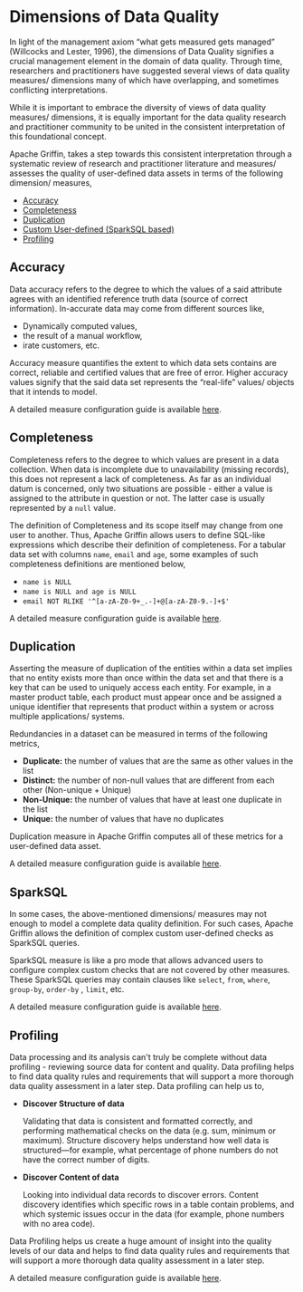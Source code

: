 <!--
Licensed to the Apache Software Foundation (ASF) under one
or more contributor license agreements. See the NOTICE file
distributed with this work for additional information
regarding copyright ownership. The ASF licenses this file
to you under the Apache License, Version 2.0 (the
"License"); you may not use this file except in compliance
with the License. You may obtain a copy of the License at

 http://www.apache.org/licenses/LICENSE-2.0

Unless required by applicable law or agreed to in writing,
software distributed under the License is distributed on an
"AS IS" BASIS, WITHOUT WARRANTIES OR CONDITIONS OF ANY
KIND, either express or implied. See the License for the
specific language governing permissions and limitations
under the License.
-->


Dimensions of Data Quality
==========================

In light of the management axiom “what gets measured gets managed” (Willcocks and Lester, 1996), the dimensions of Data
Quality signifies a crucial management element in the domain of data quality. Through time, researchers and
practitioners have suggested several views of data quality measures/ dimensions many of which have overlapping, and
sometimes conflicting interpretations.

While it is important to embrace the diversity of views of data quality measures/ dimensions, it is equally important
for the data quality research and practitioner community to be united in the consistent interpretation of this
foundational concept.

Apache Griffin, takes a step towards this consistent interpretation through a systematic review of research and
practitioner literature and measures/ assesses the quality of user-defined data assets in terms of the following
dimension/ measures,

- [Accuracy](#accuracy)
- [Completeness](#completeness)
- [Duplication](#duplication)
- [Custom User-defined (SparkSQL based)](#sparksql)
- [Profiling](#profiling)

## Accuracy

Data accuracy refers to the degree to which the values of a said attribute agrees with an identified reference truth
data (source of correct information). In-accurate data may come from different sources like,

- Dynamically computed values,
- the result of a manual workflow,
- irate customers, etc.

Accuracy measure quantifies the extent to which data sets contains are correct, reliable and certified values that are
free of error. Higher accuracy values signify that the said data set represents the “real-life” values/ objects that it
intends to model.

A detailed measure configuration guide is available [here](measure-configuration-guide/accuracy.md).

## Completeness

Completeness refers to the degree to which values are present in a data collection. When data is incomplete due to
unavailability (missing records), this does not represent a lack of completeness. As far as an individual datum is
concerned, only two situations are possible - either a value is assigned to the attribute in question or not. The latter
case is usually represented by a `null` value.

The definition of Completeness and its scope itself may change from one user to another. Thus, Apache Griffin allows
users to define SQL-like expressions which describe their definition of completeness. For a tabular data set with
columns `name`, `email` and `age`, some examples of such completeness definitions are mentioned below,

- `name is NULL`
- `name is NULL and age is NULL`
- `email NOT RLIKE '^[a-zA-Z0-9+_.-]+@[a-zA-Z0-9.-]+$'`

A detailed measure configuration guide is available [here](measure-configuration-guide/completeness.md).

## Duplication

Asserting the measure of duplication of the entities within a data set implies that no entity exists more than once
within the data set and that there is a key that can be used to uniquely access each entity. For example, in a master
product table, each product must appear once and be assigned a unique identifier that represents that product within a
system or across multiple applications/ systems.

Redundancies in a dataset can be measured in terms of the following metrics,

- **Duplicate:** the number of values that are the same as other values in the list
- **Distinct:** the number of non-null values that are different from each other (Non-unique + Unique)
- **Non-Unique:** the number of values that have at least one duplicate in the list
- **Unique:** the number of values that have no duplicates

Duplication measure in Apache Griffin computes all of these metrics for a user-defined data asset.

A detailed measure configuration guide is available [here](measure-configuration-guide/duplication.md).

## SparkSQL

In some cases, the above-mentioned dimensions/ measures may not enough to model a complete data quality definition. For
such cases, Apache Griffin allows the definition of complex custom user-defined checks as SparkSQL queries.

SparkSQL measure is like a pro mode that allows advanced users to configure complex custom checks that are not covered
by other measures. These SparkSQL queries may contain clauses like `select`, `from`, `where`, `group-by`, `order-by`
, `limit`, etc.

A detailed measure configuration guide is available [here](measure-configuration-guide/sparksql.md).

## Profiling

Data processing and its analysis can't truly be complete without data profiling - reviewing source data for content and
quality. Data profiling helps to find data quality rules and requirements that will support a more thorough data quality
assessment in a later step. Data profiling can help us to,

- **Discover Structure of data**

  Validating that data is consistent and formatted correctly, and performing mathematical checks on the data (e.g. sum,
  minimum or maximum). Structure discovery helps understand how well data is structured—for example, what percentage of
  phone numbers do not have the correct number of digits.

- **Discover Content of data**

  Looking into individual data records to discover errors. Content discovery identifies which specific rows in a table
  contain problems, and which systemic issues occur in the data (for example, phone numbers with no area code).

Data Profiling helps us create a huge amount of insight into the quality levels of our data and helps to find data
quality rules and requirements that will support a more thorough data quality assessment in a later step.

A detailed measure configuration guide is available [here](measure-configuration-guide/profiling.md).